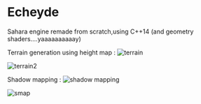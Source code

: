 # Echeyde
Sahara engine remade from scratch,using C++14 (and geometry shaders....yaaaaaaaaaay)


Terrain generation using height map :
![terrain](https://cloud.githubusercontent.com/assets/18567118/23819765/1fd1e458-060b-11e7-975c-12dae066d6cd.png)

![terrain2](https://cloud.githubusercontent.com/assets/18567118/23819968/e94ea11a-060e-11e7-8b1f-f60b214488e5.png)


Shadow mapping : 
![shadow mapping](https://cloud.githubusercontent.com/assets/18567118/24738381/a16ee256-1a95-11e7-9594-284979c9a2d6.jpg)


![smap](https://cloud.githubusercontent.com/assets/18567118/24738381/a16ee256-1a95-11e7-9594-284979c9a2d6.jpg)
